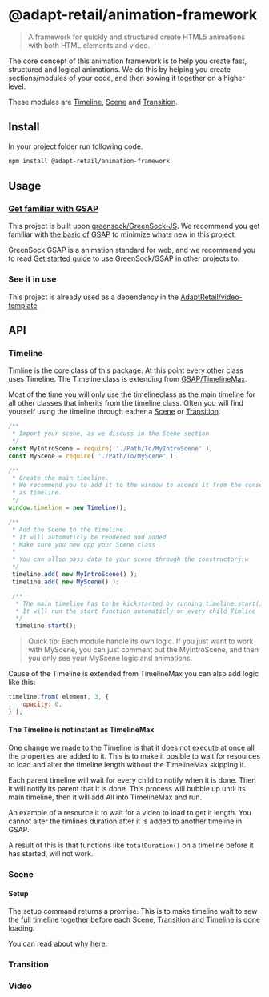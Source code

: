 # @adapt-retail/animation-framework
> A framework for quickly and structured create HTML5 animations with both HTML elements and video.

The core concept of this animation framework is to help you create fast,
structured and logical animations. We do this by helping you create
sections/modules of your code, and then sowing it together on a higher level.

These modules are [Timeline](#timeline), [Scene](#scene) and [Transition](#transition).

## Install

In your project folder run following code.

```bash
npm install @adapt-retail/animation-framework
```

## Usage

### [Get familiar with GSAP](https://greensock.com/gsap)
This project is built upon [greensock/GreenSock-JS](https://github.com/greensock/GreenSock-JS).
We recommend you get familiar with [the basic of GSAP](https://greensock.com/jump-start-js/) to minimize whats new in this project. 

GreenSock GSAP is a animation standard for web, and we recommend you to read [Get started guide](https://greensock.com/get-started-js) to use GreenSock/GSAP in other projects to.

### See it in use
This project is already used as a dependency in the
[AdaptRetail/video-template](https://github.com/AdaptRetail/video-template).

## API

<a name="timeline"></a>
### Timeline

Timline is the core class of this package. At this point every other class uses Timeline.
The Timeline class is extending from [GSAP/TimelineMax](https://greensock.com/timelinemax).

Most of the time you will only use the timelineclass as the main timeline for
all other classes that inherits from the timeline class. Often you will find yourself using 
the timeline through eather a [Scene](#scene) or [Transition](#Transition).

```js
/**
 * Import your scene, as we discuss in the Scene section
 */
const MyIntroScene = require( './Path/To/MyIntroScene' );
const MyScene = require( './Path/To/MyScene' );

/**
 * Create the main timeline.
 * We recommend you to add it to the window to access it from the console later
 * as timeline.
 */
window.timeline = new Timeline();

/**
 * Add the Scene to the timeline.
 * It will automaticly be rendered and added
 * Make sure you new opp your Scene class
 *
 * You can allso pass data to your scene through the constructorj:w
 */
 timeline.add( new MyIntroScene() );
 timeline.add( new MyScene() );

 /**
  * The main timeline has to be kickstarted by running timeline.start() function.
  * It will run the start function automaticly on every child Timline
  */
  timeline.start();
```

> Quick tip: Each module handle its own logic.
> If you just want to work with MyScene, you can just comment out the
> MyIntroScene, and then you only see your MyScene logic and animations.

Cause of the Timeline is extended from TimelineMax you can also add logic like this:
```js
timeline.from( element, 3, {
    opacity: 0,
} );
```

<a href="not-instant"></a>
#### The Timeline is not instant as TimelineMax
One change we made to the Timeline is that it does not execute at once all the
properties are added to it. This is to make it posible to wait for resources
to load and alter the timeline length without the TimelineMax skipping it.

Each parent timeline will wait for every child to notify when it is done. Then it
will notify its parent that it is done. This process will bubble up until its
main timeline, then it will add All into TimelineMax and run.

An example of a resource it to wait for a video to load to get it length. 
You cannot alter the timlines duration after it is added to another timeline in
GSAP.

A result of this is that functions like `totalDuration()`
on a timeline before it has started, will not work.

<a name="scene"></a>
### Scene

#### Setup
The setup command returns a promise. This is to make timeline wait to sew the
full timeline together before each Scene, Transition and Timeline is done loading.

You can read about [why here](#not-instant).
<a name="transition"></a>
### Transition
### Video
